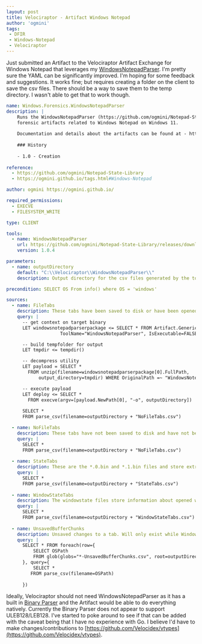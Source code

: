 ```yaml
---
layout: post
title: Velociraptor - Artifact Windows Notepad
author: 'ogmini'
tags:
 - DFIR
 - Windows-Notepad
 - Velociraptor
---
```


Just submitted an Artifact to the Velociraptor Artifact Exchange for Windows Notepad that leverages my [WindowsNotepadParser](https://github.com/ogmini/Notepad-State-Library). I'm pretty sure the YAML can be significantly improved. I'm hoping for some feedback and suggestions. It works fine; but requires creating a folder on the client to save the csv files. There should be a way to save them to the temp directory. I wasn't able to get that to work though.

~~~yaml
name: Windows.Forensics.WindowsNotepadParser
description: |
    Runs the WindowsNotepadParser (https://github.com/ogmini/Notepad-State-Library) tool to collect and parse 
    forensic artifacts related to Windows Notepad on Windows 11. 
    
    Documentation and details about the artifacts can be found at - https://github.com/ogmini/Notepad-State-Library
    
    ### History
    
    - 1.0 - Creation
    
reference: 
  - https://github.com/ogmini/Notepad-State-Library
  - https://ogmini.github.io/tags.html#Windows-Notepad

author: ogmini https://ogmini.github.io/

required_permissions:
  - EXECVE
  - FILESYSTEM_WRITE

type: CLIENT

tools:
  - name: WindowsNotepadParser
    url: https://github.com/ogmini/Notepad-State-Library/releases/download/v1.0.4/WindowsNotepadParser-Minimal-v1.0.4-standalone.zip
    version: 1.0.4

parameters:
  - name: outputDirectory
    default: "C:\\Velociraptor\\WindowsNotepadParser\\"
    description: Output directory for the csv files generated by the tool.

precondition: SELECT OS From info() where OS = 'windows'

sources:
  - name: FileTabs
    description: These tabs have been saved to disk or have been opened from a file on disk.
    query: |
      -- get context on target binary
      LET windowsnotepadparserpackage <= SELECT * FROM Artifact.Generic.Utils.FetchBinary(
                    ToolName="WindowsNotepadParser", IsExecutable=FALSE)

      -- build tempfolder for output
      LET tmpdir <= tempdir()

      -- decompress utility
      LET payload = SELECT *
        FROM unzip(filename=windowsnotepadparserpackage[0].FullPath,
            output_directory=tmpdir) WHERE OriginalPath =~ "WindowsNotepadParser-Minimal.exe"

      -- execute payload
      LET deploy <= SELECT *
        FROM execve(argv=[payload.NewPath[0], "-o", outputDirectory])
        
      SELECT *
      FROM parse_csv(filename=outputDirectory + "NoFileTabs.csv")

  - name: NoFileTabs
    description: These tabs have not been saved to disk and have not been opened from a file on disk. They only exist in the *.bin files.
    query: |
      SELECT *
      FROM parse_csv(filename=outputDirectory + "NoFileTabs.csv")
      
  - name: StateTabs
    description: These are the *.0.bin and *.1.bin files and store extra information about the related matching GUID *.bin.
    query: |
      SELECT *
      FROM parse_csv(filename=outputDirectory + "StateTabs.csv")
      
  - name: WindowStateTabs
    description: The windowstate files store information about opened windows of Windows Notepad and files are created for each opened window. 
    query: |
      SELECT *
      FROM parse_csv(filename=outputDirectory + "WindowStateTabs.csv")
      
  - name: UnsavedBufferChunks
    description: Unsaved changes to a tab. Will only exist while Windows Notepad is open.
    query: |
      SELECT * FROM foreach(row={
          SELECT OSPath
          FROM glob(globs="*-UnsavedBufferChunks.csv", root=outputDirectory)
      }, query={
          SELECT *
         FROM parse_csv(filename=OSPath)
         
      })
~~~

Ideally, Velociraptor should not need WindowsNotepadParser as it has a built in [Binary Parser](https://docs.velociraptor.app/docs/forensic/binary/) and the Artifact would be able to do everything natively. Currently the Binary Parser does not appear to support ULEB128/LEB128. I've started to poke around to see if that can be added with the caveat being that I have no experience with Go. I believe I'd have to make changes/contributions to [https://github.com/Velocidex/vtypes](https://github.com/Velocidex/vtypes).
